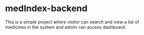 # medIndex-backend
This is a simple project where visitor can search and view a list of medicines in the system and admin can access dashboard.
